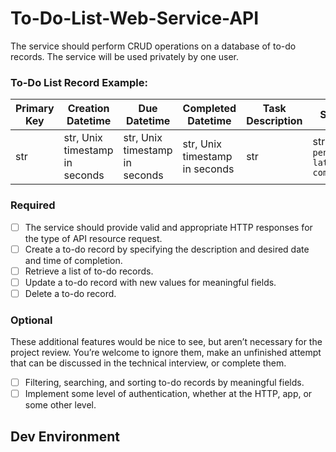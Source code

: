 # To-Do-List-Web-Service-API

The service should perform CRUD operations on a database of to-do records. The service will be used privately by one user.

### To-Do List Record Example:
| Primary Key | Creation Datetime | Due Datetime | Completed Datetime | Task Description | Status |
| ------ | ------ | ------ | ----- | ----- | ----- |
| str | str, Unix timestamp in seconds | str, Unix timestamp in seconds | str, Unix timestamp in seconds | str | str, `pending` `late` `completed`|

###  Required
- [ ] The service should provide valid and appropriate HTTP responses for the type of API resource request.
- [ ] Create a to-do record by specifying the description and desired date and time of completion.
- [ ] Retrieve a list of to-do records.
- [ ] Update a to-do record with new values for meaningful fields.
- [ ] Delete a to-do record.

### Optional
These additional features would be nice to see, but aren’t necessary for the project review. You’re welcome to ignore them, make an unfinished attempt that can be discussed in the technical interview, or complete them.

- [ ] Filtering, searching, and sorting to-do records by meaningful fields.
- [ ] Implement some level of authentication, whether at the HTTP, app, or some other level.

## Dev Environment
